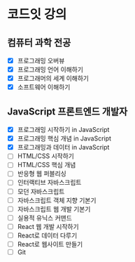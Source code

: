 # 코드잇 강의

## 컴퓨터 과학 전공
- [x] 프로그래밍 오버뷰
- [x] 프로그래밍 언어 이해하기
- [x] 프로그래머의 세계 이해하기
- [x] 소프트웨어 이해하기

## JavaScript 프론트엔드 개발자
- [x] 프로그래밍 시작하기 in JavaScript
- [x] 프로그래밍 핵심 개념 in JavaScript
- [x] 프로그래밍과 데이터 in JavaScript
- [ ] HTML/CSS 시작하기
- [ ] HTML/CSS 핵심 개념
- [ ] 반응형 웹 퍼블리싱
- [ ] 인터랙티브 자바스크립트
- [ ] 모던 자바스크립트
- [ ] 자바스크립트 객체 지향 기본기
- [ ] 자바스크립트 웹 개발 기본기
- [ ] 실용적 유닉스 커맨드
- [ ] React 웹 개발 시작하기
- [ ] React로 데이터 다루기
- [ ] React로 웹사이트 만들기
- [ ] Git
